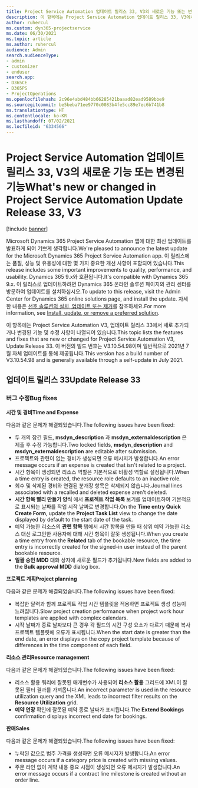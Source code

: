 ```yaml
---
title: Project Service Automation 업데이트 릴리스 33, V3의 새로운 기능 또는 변경된 기능
description: 이 항목에는 Project Service Automation 업데이트 릴리스 33, V3에서 사용할 수 있는 기능 및 수정 사항이 나열되어 있습니다.
author: ruhercul
ms.custom: dyn365-projectservice
ms.date: 06/30/2021
ms.topic: article
ms.author: ruhercul
audience: Admin
search.audienceType:
- admin
- customizer
- enduser
search.app:
- D365CE
- D365PS
- ProjectOperations
ms.openlocfilehash: 2c96e4abd484bb66285421baaad82ead9589bbe9
ms.sourcegitcommit: be5beba71ee9770c0083b4fe5cc89e7ec6b741b8
ms.translationtype: HT
ms.contentlocale: ko-KR
ms.lasthandoff: 07/02/2021
ms.locfileid: "6334566"
---
```

# <a name="whats-new-or-changed-in-project-service-automation-update-release-33-v3"></a><span data-ttu-id="85962-103">Project Service Automation 업데이트 릴리스 33, V3의 새로운 기능 또는 변경된 기능</span><span class="sxs-lookup"><span data-stu-id="85962-103">What's new or changed in Project Service Automation Update Release 33, V3</span></span>

[!include [banner](../includes/psa-now-project-operations.md)]

<span data-ttu-id="85962-104">Microsoft Dynamics 365 Project Service Automation 앱에 대한 최신 업데이트를 발표하게 되어 기쁘게 생각합니다.</span><span class="sxs-lookup"><span data-stu-id="85962-104">We're pleased to announce the latest update for the Microsoft Dynamics 365 Project Service Automation app.</span></span> <span data-ttu-id="85962-105">이 릴리스에는 품질, 성능 및 유용성에 대한 몇 가지 중요한 개선 사항이 포함되어 있습니다.</span><span class="sxs-lookup"><span data-stu-id="85962-105">This release includes some important improvements to quality, performance, and usability.</span></span> <span data-ttu-id="85962-106">Dynamics 365 9.x와 호환됩니다.</span><span class="sxs-lookup"><span data-stu-id="85962-106">It's compatible with Dynamics 365 9.x.</span></span> <span data-ttu-id="85962-107">이 릴리스로 업데이트하려면 Dynamics 365 온라인 솔루션 페이지의 관리 센터를 방문하여 업데이트를 설치하십시오.</span><span class="sxs-lookup"><span data-stu-id="85962-107">To update to this release, visit the Admin Center for Dynamics 365 online solutions page, and install the update.</span></span> <span data-ttu-id="85962-108">자세한 내용은 [선호 솔루션의 설치, 업데이트 또는 제거](/power-platform/admin/install-remove-preferred-solution)를 참조하세요.</span><span class="sxs-lookup"><span data-stu-id="85962-108">For more information, see [Install, update, or remove a preferred solution](/power-platform/admin/install-remove-preferred-solution).</span></span>

<span data-ttu-id="85962-109">이 항목에는 Project Service Automation V3, 업데이트 릴리스 33에서 새로 추가되거나 변경된 기능 및 수정 사항이 나열되어 있습니다.</span><span class="sxs-lookup"><span data-stu-id="85962-109">This topic lists the features and fixes that are new or changed for Project Service Automation V3, Update Release 33.</span></span> <span data-ttu-id="85962-110">이 버전의 빌드 번호는 V3.10.54.98이며 일반적으로 2021년 7월 자체 업데이트를 통해 제공됩니다.</span><span class="sxs-lookup"><span data-stu-id="85962-110">This version has a build number of V3.10.54.98 and is generally available through a self-update in July 2021.</span></span>

## <a name="update-release-33"></a><span data-ttu-id="85962-111">업데이트 릴리스 33</span><span class="sxs-lookup"><span data-stu-id="85962-111">Update Release 33</span></span>

### <a name="bug-fixes"></a><span data-ttu-id="85962-112">버그 수정</span><span class="sxs-lookup"><span data-stu-id="85962-112">Bug fixes</span></span>

<span data-ttu-id="85962-113">**시간 및 경비**</span><span class="sxs-lookup"><span data-stu-id="85962-113">**Time and Expense**</span></span>

<span data-ttu-id="85962-114">다음과 같은 문제가 해결되었습니다.</span><span class="sxs-lookup"><span data-stu-id="85962-114">The following issues have been fixed:</span></span>

- <span data-ttu-id="85962-115">두 개의 잠긴 필드, **msdyn_description** 과 **msdyn_externaldescription** 은 제출 후 수정 가능합니다.</span><span class="sxs-lookup"><span data-stu-id="85962-115">Two locked fields, **msdyn_description** and **msdyn_externaldescription** are editable after submission.</span></span>
- <span data-ttu-id="85962-116">프로젝트와 관련이 없는 경비가 생성되면 오류 메시지가 발생합니다.</span><span class="sxs-lookup"><span data-stu-id="85962-116">An error message occurs if an expense is created that isn't related to a project.</span></span>
- <span data-ttu-id="85962-117">시간 항목이 생성되면 리소스 역할은 기본적으로 비활성 역할로 설정됩니다.</span><span class="sxs-lookup"><span data-stu-id="85962-117">When a time entry is created, the resource role defaults to an inactive role.</span></span>
- <span data-ttu-id="85962-118">회수 및 삭제된 경비와 연결된 분개장 항목은 삭제되지 않습니다.</span><span class="sxs-lookup"><span data-stu-id="85962-118">Journal lines associated with a recalled and deleted expense aren't deleted.</span></span>
- <span data-ttu-id="85962-119">**시간 항목 빨리 만들기 양식** 에서 **프로젝트 작업 목록** 보기를 업데이트하여 기본적으로 표시되는 날짜를 작업 시작 날짜로 변경합니다.</span><span class="sxs-lookup"><span data-stu-id="85962-119">On the **Time entry Quick Create Form**, update the **Project Task List** view to change the date displayed by default to the start date of the task.</span></span>
- <span data-ttu-id="85962-120">예약 가능한 리소스의 **관련 항목** 탭에서 시간 항목을 만들 때 상위 예약 가능한 리소스 대신 로그인한 사용자에 대해 시간 항목이 잘못 생성됩니다.</span><span class="sxs-lookup"><span data-stu-id="85962-120">When you create a time entry from the **Related** tab of the bookable resource, the time entry is incorrectly created for the signed-in user instead of the parent bookable resource.</span></span>
- <span data-ttu-id="85962-121">**일괄 승인 MDD** 대화 상자에 새로운 필드가 추가됩니다.</span><span class="sxs-lookup"><span data-stu-id="85962-121">New fields are added to the **Bulk approval MDD** dialog box.</span></span>

<span data-ttu-id="85962-122">**프로젝트 계획**</span><span class="sxs-lookup"><span data-stu-id="85962-122">**Project planning**</span></span>

<span data-ttu-id="85962-123">다음과 같은 문제가 해결되었습니다.</span><span class="sxs-lookup"><span data-stu-id="85962-123">The following issues have been fixed:</span></span>
- <span data-ttu-id="85962-124">복잡한 달력과 함께 프로젝트 작업 시간 템플릿을 적용하면 프로젝트 생성 성능이 느려집니다.</span><span class="sxs-lookup"><span data-stu-id="85962-124">Slow project creation performance when project work hour templates are applied with complex calendars.</span></span>
- <span data-ttu-id="85962-125">시작 날짜가 종료 날짜보다 큰 경우 각 필드의 시간 구성 요소가 다르기 때문에 복사 프로젝트 템플릿에 오류가 표시됩니다.</span><span class="sxs-lookup"><span data-stu-id="85962-125">When the start date is greater than the end date, an error displays on the copy project template because of differences in the time component of each field.</span></span>

<span data-ttu-id="85962-126">**리소스 관리**</span><span class="sxs-lookup"><span data-stu-id="85962-126">**Resource management**</span></span>

<span data-ttu-id="85962-127">다음과 같은 문제가 해결되었습니다.</span><span class="sxs-lookup"><span data-stu-id="85962-127">The following issues have been fixed:</span></span>
- <span data-ttu-id="85962-128">리소스 활용 쿼리에 잘못된 매개변수가 사용되어 **리소스 활용** 그리드에 XML이 잘못된 필터 결과를 가져옵니다.</span><span class="sxs-lookup"><span data-stu-id="85962-128">An incorrect parameter is used in the resource utilization query and the XML leads to incorrect filter results on the **Resource Utilization** grid.</span></span>
- <span data-ttu-id="85962-129">**예약 연장** 확인에 잘못된 예약 종료 날짜가 표시됩니다.</span><span class="sxs-lookup"><span data-stu-id="85962-129">The **Extend Bookings** confirmation displays incorrect end date for bookings.</span></span>

<span data-ttu-id="85962-130">**판매**</span><span class="sxs-lookup"><span data-stu-id="85962-130">**Sales**</span></span>

<span data-ttu-id="85962-131">다음과 같은 문제가 해결되었습니다.</span><span class="sxs-lookup"><span data-stu-id="85962-131">The following issues have been fixed:</span></span>
- <span data-ttu-id="85962-132">누락된 값으로 범주 가격을 생성하면 오류 메시지가 발생합니다.</span><span class="sxs-lookup"><span data-stu-id="85962-132">An error message occurs if a category price is created with missing values.</span></span>
- <span data-ttu-id="85962-133">주문 라인 없이 계약 내용 중요 시점이 생성되면 오류 메시지가 발생합니다.</span><span class="sxs-lookup"><span data-stu-id="85962-133">An error message occurs if a contract line milestone is created without an order line.</span></span>
